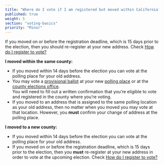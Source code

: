 ```yaml
---
title: "Where do I vote if I am registered but moved within California?"
published: true
weight: 5
section: "voting-basics"
priority: "Minor"
---
```

If you moved on or before the registration deadline, which is 15 days prior to the election, then you should re-register at your new address. Check [How do I register to vote?](#menu-item-how-do-i-register-to-vote)  

**I moved within the same county:**  
- If you moved within 14 days before the election you can vote at the polling place for your old address.  
- You may vote a [provisional ballot](#menu-item-what-is-a-provisional-ballot) at your new [polling place](#section-my-polling-place) or at the [county elections office](#section-election-office-contact).  
You will need to fill out a written confirmation that you’re eligible to vote and registered in the county where you’re voting.  
- If you moved to an address that is assigned to the same polling location as your old address, then no matter when you moved you may vote at that location. However, you **must** confirm your change of address at the polling place.  

**I moved to a new county:**  
- If you moved within 14 days before the election you can vote at the polling place for your old address.  
- If you moved on or before the registration deadline, which is 15 days prior to the election, then you **must** re-register at your new address in order to vote at the upcoming election. Check [How do I register to vote?](#menu-item-how-do-i-register-to-vote)  

